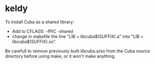# keldy

To install Cuba as a shared library:
- Add to CFLAGS: -fPIC -shared
- change in makefile the line "LIB = libcuba$(SUFFIX).a" into "LIB =
  libcuba$(SUFFIX).so".

Be carefull to remove previously built libcuba.a/so
from the Cuba source directory before using make, or it won't make anything.
